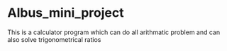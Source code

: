 # Albus_mini_project
This is a calculator program which can do all arithmatic problem and can also solve trigonometrical ratios

